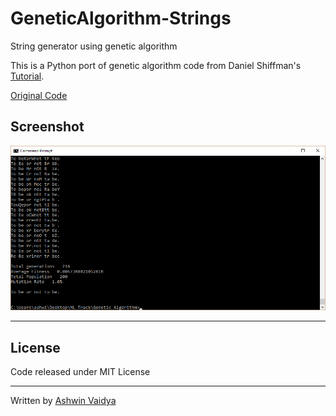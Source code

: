 # GeneticAlgorithm-Strings
String generator using genetic algorithm

This is a Python port of genetic algorithm code from Daniel Shiffman's [Tutorial](https://www.youtube.com/watch?v=9zfeTw-uFCw).

[Original Code](https://github.com/shiffman/The-Nature-of-Code-Examples-p5.js/tree/master/chp09_ga/NOC_9_01_GA_Shakespeare)

## Screenshot
![](Screenshot.png)

---

## License
Code released under MIT License

---
Written by [Ashwin Vaidya](www.twitter.com/ashwinvaidya17)